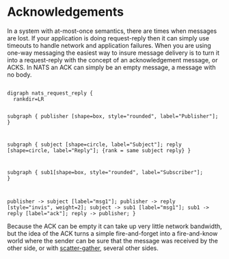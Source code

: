 # Acknowledgements

In a system with at-most-once semantics, there are times when messages are lost. If your application is doing request-reply then it can simply use timeouts to handle network and application failures. When you are using one-way messaging the easiest way to insure message delivery is to turn it into a request-reply with the concept of an acknowledgement message, or ACKS. In NATS an ACK can simply be an empty message, a message with no body.

<div class="graphviz"><code data-viz="dot">
digraph nats_request_reply {
  rankdir=LR

  subgraph {
    publisher [shape=box, style="rounded", label="Publisher"];
  }

  subgraph {
    subject [shape=circle, label="Subject"];
    reply [shape=circle, label="Reply"];
    {rank = same subject reply}
  }

  subgraph {
    sub1[shape=box, style="rounded", label="Subscriber"];
  }

  publisher -> subject [label="msg1"];
  publisher -> reply [style="invis", weight=2];
  subject -> sub1 [label="msg1"];
  sub1 -> reply [label="ack"];
  reply -> publisher;
}
</code></div>

Because the ACK can be empty it can take up very little network bandwidth, but the idea of the ACK turns a simple fire-and-forget into a fire-and-know world where the sender can be sure that the message was received by the other side, or with [scatter-gather](reqreply.md), several other sides.